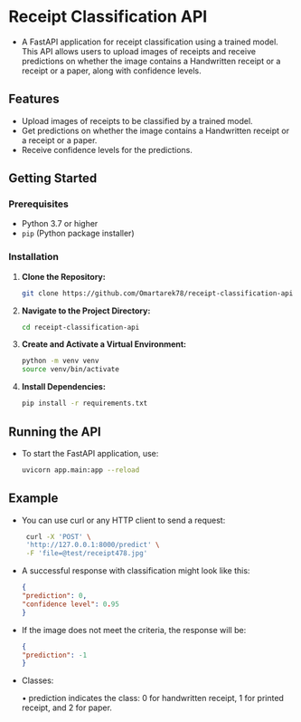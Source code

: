 # Receipt Classification API

- A FastAPI application for receipt classification using a trained model. This API allows users to upload images of receipts and receive predictions on whether the image contains a Handwritten receipt or a receipt or a paper, along with confidence levels.

## Features

- Upload images of receipts to be classified by a trained model.
- Get predictions on whether the image contains a Handwritten receipt or a receipt or a paper.
- Receive confidence levels for the predictions.

## Getting Started

### Prerequisites

- Python 3.7 or higher
- `pip` (Python package installer)

### Installation

1. **Clone the Repository:**

   ```bash
   git clone https://github.com/Omartarek78/receipt-classification-api
2. **Navigate to the Project Directory:**

    ```bash
    cd receipt-classification-api
3. **Create and Activate a Virtual Environment:**

    ```bash
    python -m venv venv
    source venv/bin/activate
4. **Install Dependencies:**

    ```bash
    pip install -r requirements.txt
## Running the API
- To start the FastAPI application, use:
    ```bash
    uvicorn app.main:app --reload
## Example
- You can use curl or any HTTP client to send a request:
   ```bash
    curl -X 'POST' \
    'http://127.0.0.1:8000/predict' \
    -F 'file=@test/receipt478.jpg'
- A successful response with classification might look like this:
    ```json
    {
    "prediction": 0,
    "confidence level": 0.95
    }
- If the image does not meet the criteria, the response will be:
    ```json
    {
    "prediction": -1
    }
- Classes:

	•	prediction indicates the class: 0 for handwritten receipt, 1 for printed receipt, and 2 for paper.
